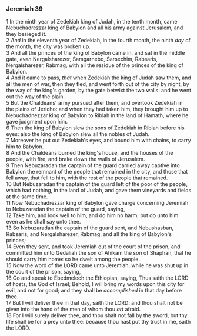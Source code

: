### Jeremiah 39

1 In the ninth year of Zedekiah king of Judah, in the tenth month, came Nebuchadrezzar king of Babylon and all his army against Jerusalem, and they besieged it.  
2 *And* in the eleventh year of Zedekiah, in the fourth month, the ninth *day* of the month, the city was broken up.  
3 And all the princes of the king of Babylon came in, and sat in the middle gate, *even* Nergalsharezer, Samgarnebo, Sarsechim, Rabsaris, Nergalsharezer, Rabmag, with all the residue of the princes of the king of Babylon.  
4 And it came to pass, *that* when Zedekiah the king of Judah saw them, and all the men of war, then they fled, and went forth out of the city by night, by the way of the king's garden, by the gate betwixt the two walls: and he went out the way of the plain.  
5 But the Chaldeans' army pursued after them, and overtook Zedekiah in the plains of Jericho: and when they had taken him, they brought him up to Nebuchadnezzar king of Babylon to Riblah in the land of Hamath, where he gave judgment upon him.  
6 Then the king of Babylon slew the sons of Zedekiah in Riblah before his eyes: also the king of Babylon slew all the nobles of Judah.  
7 Moreover he put out Zedekiah's eyes, and bound him with chains, to carry him to Babylon.  
8 And the Chaldeans burned the king's house, and the houses of the people, with fire, and brake down the walls of Jerusalem.  
9 Then Nebuzaradan the captain of the guard carried away captive into Babylon the remnant of the people that remained in the city, and those that fell away, that fell to him, with the rest of the people that remained.  
10 But Nebuzaradan the captain of the guard left of the poor of the people, which had nothing, in the land of Judah, and gave them vineyards and fields at the same time.  
11 Now Nebuchadrezzar king of Babylon gave charge concerning Jeremiah to Nebuzaradan the captain of the guard, saying,  
12 Take him, and look well to him, and do him no harm; but do unto him even as he shall say unto thee.  
13 So Nebuzaradan the captain of the guard sent, and Nebushasban, Rabsaris, and Nergalsharezer, Rabmag, and all the king of Babylon's princes;  
14 Even they sent, and took Jeremiah out of the court of the prison, and committed him unto Gedaliah the son of Ahikam the son of Shaphan, that he should carry him home: so he dwelt among the people.  
15 Now the word of the LORD came unto Jeremiah, while he was shut up in the court of the prison, saying,  
16 Go and speak to Ebedmelech the Ethiopian, saying, Thus saith the LORD of hosts, the God of Israel; Behold, I will bring my words upon this city for evil, and not for good; and they shall be *accomplished* in that day before thee.  
17 But I will deliver thee in that day, saith the LORD: and thou shalt not be given into the hand of the men of whom thou *art* afraid.  
18 For I will surely deliver thee, and thou shalt not fall by the sword, but thy life shall be for a prey unto thee: because thou hast put thy trust in me, saith the LORD.  
